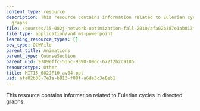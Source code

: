 ```yaml
---
content_type: resource
description: This resource contains information related to Eulerian cycles in directed
  graphs.
file: /courses/15-082j-network-optimization-fall-2010/afa02b387e1ab813f08fa6de3c3e8eb1_MIT15_082JF10_av04.ppt
file_type: application/vnd.ms-powerpoint
learning_resource_types: []
ocw_type: OCWFile
parent_title: Animations
parent_type: CourseSection
parent_uid: 9789effc-535c-9390-09dc-672f2b2c9185
resourcetype: Other
title: MIT15_082JF10_av04.ppt
uid: afa02b38-7e1a-b813-f08f-a6de3c3e8eb1
---
```

This resource contains information related to Eulerian cycles in directed graphs.

